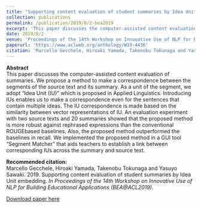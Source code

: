 ```yaml
---
title: "Supporting content evaluation of student summaries by Idea Unit embedding"
collection: publications
permalink: /publication/2019/8/2-bea2019
excerpt: 'This paper discusses the computer-assisted content evaluation of summaries. We propose a method to make a correspondence between the segments of the source text and its summary. As a unit of the segment, we adopt “Idea Unit (IU)” which is proposed in Applied Linguistics. Introducing IUs enables us to make a correspondence even for the sentences that contain multiple ideas. The IU correspondence is made based on the similarity between vector representations of IU. An evaluation experiment with two source texts and 20 summaries showed that the proposed method is more robust against rephrased expressions than the conventional ROUGEbased baselines. Also, the proposed method outperformed the baselines in recall. We implemented the proposed method in a GUI tool “Segment Matcher” that aids teachers to establish a link between corresponding IUs across the summary and source text.'
date: 2019/8/2
venue: 'Proceedings of the 14th Workshop on Innovative Use of NLP for Building Educational Applications, BEA@ACL 2019'
paperurl: 'https://www.aclweb.org/anthology/W19-4436'
citation: 'Marcello Gecchele, Hiroaki Yamada, Takenobu Tokunaga and Yasuyo Sawaki. 2019. Supporting content evaluation of student summaries by Idea Unit embedding.  <i>In Proceedings of the 14th Workshop on Innovative Use of NLP for Building Educational Applications (BEA@ACL2019)</i>.'
---
```

**Abstract**   
This paper discusses the computer-assisted content evaluation of summaries. We propose a method to make a correspondence between the segments of the source text and its summary. As a unit of the segment, we adopt “Idea Unit (IU)” which is proposed in Applied Linguistics. Introducing IUs enables us to make a correspondence even for the sentences that contain multiple ideas. The IU correspondence is made based on the similarity between vector representations of IU. An evaluation experiment with two source texts and 20 summaries showed that the proposed method is more robust against rephrased expressions than the conventional ROUGEbased baselines. Also, the proposed method outperformed the baselines in recall. We implemented the proposed method in a GUI tool “Segment Matcher” that aids teachers to establish a link between corresponding IUs across the summary and source text.

**Recommended citation:**   
Marcello Gecchele, Hiroaki Yamada, Takenobu Tokunaga and Yasuyo Sawaki. 2019. Supporting content evaluation of student summaries by Idea Unit embedding.  <i>In Proceedings of the 14th Workshop on Innovative Use of NLP for Building Educational Applications (BEA@ACL2019)</i>.

<a href='https://www.aclweb.org/anthology/W19-4436'>Download paper here</a>
